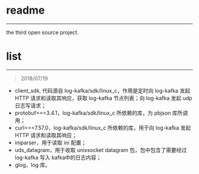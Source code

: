 # readme
---

the third open source project.

# list
---

> 2018/07/19
 * client_sdk, 代码源自 log-kafka/sdk/linux_c，作用是定时向 log-kafka 发起 HTTP 请求和读取其响应，获取 log-kafka 节点列表；向 log-kafka 发起 udp 日志写请求；
 * protobuf===3.4.1，log-kafka/sdk/linux_c 所依赖的库，为 pbjson 库所调用；
 * curl===7.57.0，log-kafka/sdk/linux_c 所依赖的库，用于向 log-kafka 发起 HTTP 请求和读取其响应；
 * iniparser，用于读取 ini 配置；
 * uds_datagram，用于收取 unixsocket datagram 包，包中包含了需要经过 log-kafka 写入 kafka中的日志内容；
 * glog，log 库。
